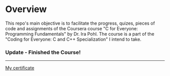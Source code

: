 
# Overview
This repo's main objective is to facilitate the progress, quizes, pieces of code and assignments of the Coursera course "C for Everyone: Programming Fundamentals" by Dr. Ira Pohl.  The course is a part of the "Coding for Everyone: C and C++ Specialization" I intend to take. 


### Update - Finished the Course!
***
[My certificate](https://github.com/talzich/C-Coursera/blob/main/C%20Course%20Certificate.pdf)

